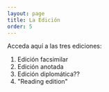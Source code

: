```yaml
---
layout: page
title: La Edición
order: 5
---
```


Acceda aquí a las tres ediciones: 

1. Edición facsimilar
2. Edición anotada
3. Edición diplomática??
4. "Reading edition" 